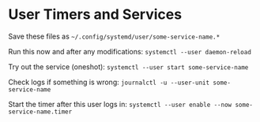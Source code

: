 # User Timers and Services

Save these files as `~/.config/systemd/user/some-service-name.*`

Run this now and after any modifications: `systemctl --user daemon-reload`

Try out the service (oneshot): `systemctl --user start some-service-name`

Check logs if something is wrong: `journalctl -u --user-unit some-service-name`

Start the timer after this user logs in: `systemctl --user enable --now some-service-name.timer`
